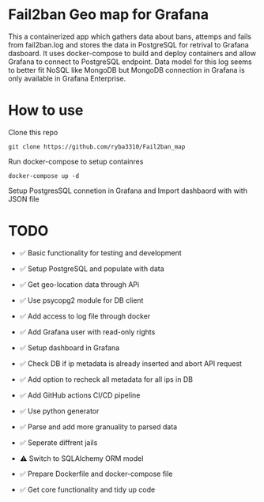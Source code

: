 # Fail2ban Geo map for Grafana


This a containerized app which gathers data about bans, attemps and fails from fail2ban.log and stores the data in PostgreSQL for retrival to Grafana dasboard.
It uses docker-compose to build and deploy containers and allow Grafana to connect to PostgreSQL endpoint.
Data model for this log seems to better fit NoSQL like MongoDB but MongoDB connection in Grafana is only available in Grafana Enterprise.


# How to use
Clone this repo
```
git clone https://github.com/ryba3310/Fail2ban_map
```
Run docker-compose to setup containres
```
docker-compose up -d
```
Setup PostgresSQL  connetion in Grafana and Import dashbaord with with JSON file


# TODO

- ✅ Basic functionality for testing and development

- ✅ Setup PostgreSQL and populate with data

- ✅ Get geo-location data through APi

- ✅️ Use psycopg2 module for DB client

- ✅️  Add access to log file through docker

- ✅️  Add Grafana user with read-only rights

- ✅️  Setup dashboard in Grafana

- ✅️  Check DB if ip metadata is already inserted and abort API request

- ✅️  Add option to recheck all metadata for all ips in DB

- ✅️  Add GitHub actions CI/CD pipeline

- ✅️  Use python generator

- ✅️  Parse and add more granuality to parsed data

- ✅️  Seperate diffrent jails

- ⚠️  Switch to SQLAlchemy ORM model

- ✅️  Prepare Dockerfile and docker-compose file

- ✅️  Get core functionality and tidy up code
